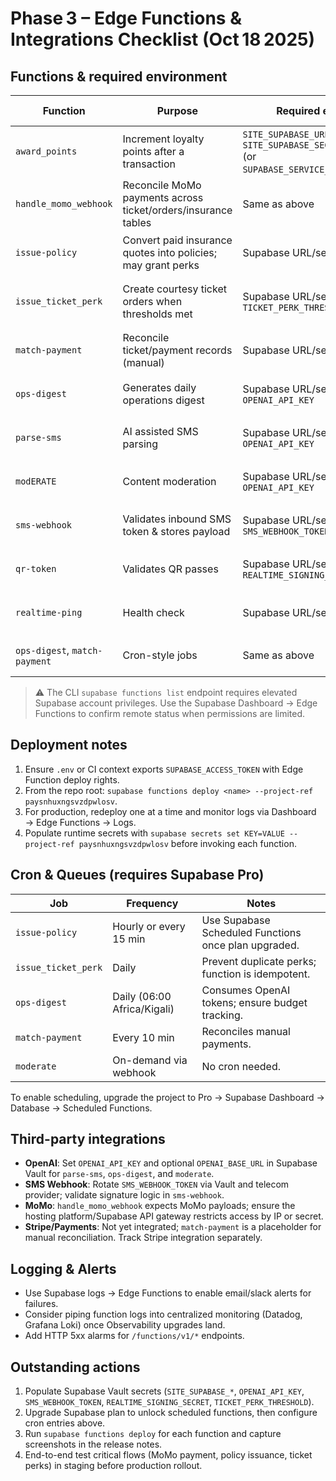# Phase 3 – Edge Functions & Integrations Checklist (Oct 18 2025)

## Functions & required environment
| Function | Purpose | Required env | Deployment command |
| --- | --- | --- | --- |
| `award_points` | Increment loyalty points after a transaction | `SITE_SUPABASE_URL`, `SITE_SUPABASE_SECRET_KEY` (or `SUPABASE_SERVICE_ROLE_KEY`) | `supabase functions deploy award_points --project-ref paysnhuxngsvzdpwlosv` |
| `handle_momo_webhook` | Reconcile MoMo payments across ticket/orders/insurance tables | Same as above | `supabase functions deploy handle_momo_webhook --project-ref paysnhuxngsvzdpwlosv` |
| `issue-policy` | Convert paid insurance quotes into policies; may grant perks | Supabase URL/secret | `supabase functions deploy issue-policy --project-ref paysnhuxngsvzdpwlosv` |
| `issue_ticket_perk` | Create courtesy ticket orders when thresholds met | Supabase URL/secret, `TICKET_PERK_THRESHOLD` | `supabase functions deploy issue_ticket_perk --project-ref paysnhuxngsvzdpwlosv` |
| `match-payment` | Reconcile ticket/payment records (manual) | Supabase URL/secret | `supabase functions deploy match-payment --project-ref paysnhuxngsvzdpwlosv` |
| `ops-digest` | Generates daily operations digest | Supabase URL/secret, `OPENAI_API_KEY` | `supabase functions deploy ops-digest --project-ref paysnhuxngsvzdpwlosv` |
| `parse-sms` | AI assisted SMS parsing | Supabase URL/secret, `OPENAI_API_KEY` | `supabase functions deploy parse-sms --project-ref paysnhuxngsvzdpwlosv` |
| `modERATE` | Content moderation | Supabase URL/secret, `OPENAI_API_KEY` | `supabase functions deploy moderate --project-ref paysnhuxngsvzdpwlosv` |
| `sms-webhook` | Validates inbound SMS token & stores payload | Supabase URL/secret, `SMS_WEBHOOK_TOKEN` | `supabase functions deploy sms-webhook --project-ref paysnhuxngsvzdpwlosv` |
| `qr-token` | Validates QR passes | Supabase URL/secret, `REALTIME_SIGNING_SECRET` | `supabase functions deploy qr-token --project-ref paysnhuxngsvzdpwlosv` |
| `realtime-ping` | Health check | Supabase URL/secret | `supabase functions deploy realtime-ping --project-ref paysnhuxngsvzdpwlosv` |
| `ops-digest`, `match-payment` | Cron-style jobs | Same as above | Trigger via Supabase Scheduler once plan upgraded |

> ⚠️ The CLI `supabase functions list` endpoint requires elevated Supabase account privileges. Use the Supabase Dashboard → Edge Functions to confirm remote status when permissions are limited.

## Deployment notes
1. Ensure `.env` or CI context exports `SUPABASE_ACCESS_TOKEN` with Edge Function deploy rights.
2. From the repo root: `supabase functions deploy <name> --project-ref paysnhuxngsvzdpwlosv`.
3. For production, redeploy one at a time and monitor logs via Dashboard → Edge Functions → Logs.
4. Populate runtime secrets with `supabase secrets set KEY=VALUE --project-ref paysnhuxngsvzdpwlosv` before invoking each function.

## Cron & Queues (requires Supabase Pro)
| Job | Frequency | Notes |
| --- | --- | --- |
| `issue-policy` | Hourly or every 15 min | Use Supabase Scheduled Functions once plan upgraded. |
| `issue_ticket_perk` | Daily | Prevent duplicate perks; function is idempotent. |
| `ops-digest` | Daily (06:00 Africa/Kigali) | Consumes OpenAI tokens; ensure budget tracking. |
| `match-payment` | Every 10 min | Reconciles manual payments. |
| `moderate` | On-demand via webhook | No cron needed. |

To enable scheduling, upgrade the project to Pro → Supabase Dashboard → Database → Scheduled Functions.

## Third-party integrations
- **OpenAI**: Set `OPENAI_API_KEY` and optional `OPENAI_BASE_URL` in Supabase Vault for `parse-sms`, `ops-digest`, and `moderate`.
- **SMS Webhook**: Rotate `SMS_WEBHOOK_TOKEN` via Vault and telecom provider; validate signature logic in `sms-webhook`.
- **MoMo**: `handle_momo_webhook` expects MoMo payloads; ensure the hosting platform/Supabase API gateway restricts access by IP or secret.
- **Stripe/Payments**: Not yet integrated; `match-payment` is a placeholder for manual reconciliation. Track Stripe integration separately.

## Logging & Alerts
- Use Supabase logs → Edge Functions to enable email/slack alerts for failures.
- Consider piping function logs into centralized monitoring (Datadog, Grafana Loki) once Observability upgrades land.
- Add HTTP 5xx alarms for `/functions/v1/*` endpoints.

## Outstanding actions
1. Populate Supabase Vault secrets (`SITE_SUPABASE_*`, `OPENAI_API_KEY`, `SMS_WEBHOOK_TOKEN`, `REALTIME_SIGNING_SECRET`, `TICKET_PERK_THRESHOLD`).
2. Upgrade Supabase plan to unlock scheduled functions, then configure cron entries above.
3. Run `supabase functions deploy` for each function and capture screenshots in the release notes.
4. End-to-end test critical flows (MoMo payment, policy issuance, ticket perks) in staging before production rollout.
